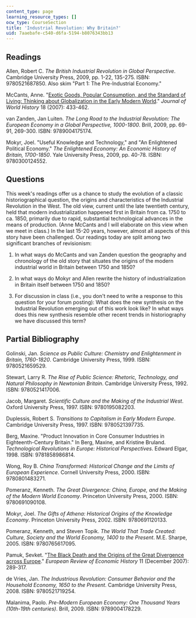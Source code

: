 ```yaml
---
content_type: page
learning_resource_types: []
ocw_type: CourseSection
title: 'Industrial Revolution: Why Britain?'
uid: 7aaebafe-c540-d6fa-5194-b8076343bb13
---
```


Readings
--------

Allen, Robert C. _The British Industrial Revolution in Global Perspective_. Cambridge University Press, 2009, pp. 1-22, 135-275. ISBN: 9780521687850. Also skim "Part 1: The Pre-Industrial Economy."

McCants, Anne. "[Exotic Goods, Popular Consumption, and the Standard of Living: Thinking about Globalization in the Early Modern World](http://dx.doi.org/10.1353/jwh.2008.0008)." _Journal of World History_ 18 (2007): 433-462.

van Zanden, Jan Luiten. _The Long Road to the Industrial Revolution: The European Economy in a Global Perspective, 1000-1800_. Brill, 2009, pp. 69-91, 269-300. ISBN: 9789004175174.

Mokyr, Joel. "Useful Knowledge and Technology," and "An Enlightened Political Economy." _The Enlightened Economy: An Economic History of Britain, 1700-1850_. Yale University Press, 2009, pp. 40-78. ISBN: 9780300124552.

Questions
---------

This week's readings offer us a chance to study the evolution of a classic historiographical question, the origins and characteristics of the Industrial Revolution in the West. The old view, current until the late twentieth century, held that modern industrialization happened first in Britain from ca. 1750 to ca. 1850, primarily due to rapid, substantial technological advances in the means of production. (Anne McCants and I will elaborate on this view when we meet in class.) In the last 15-20 years, however, almost all aspects of this story have been challenged. Our readings today are split among two significant branches of revisionism:

1.  In what ways do McCants and van Zanden question the geography and chronology of the old story that situates the origins of the modern industrial world in Britain between 1750 and 1850?
    
2.  In what ways do Mokyr and Allen rewrite the history of industrialization in Britain itself between 1750 and 1850?
    
3.  For discussion in class (i.e., you don't need to write a response to this question for your forum posting): What does the new synthesis on the Industrial Revolution emerging out of this work look like? In what ways does this new synthesis resemble other recent trends in historiography we have discussed this term?
    

Partial Bibliography
--------------------

Golinski, Jan. _Science as Public Culture: Chemistry and Enlightenment in Britain, 1760-1820_. Cambridge University Press, 1999. ISBN: 9780521659529.

Stewart, Larry R. _The Rise of Public Science: Rhetoric, Technology, and Natural Philosophy in Newtonian Britain_. Cambridge University Press, 1992. ISBN: 9780521417006.

Jacob, Margaret. _Scientific Culture and the Making of the Industrial West_. Oxford University Press, 1997. ISBN: 9780195082203.

Duplessis, Robert S. _Transitions to Capitalism in Early Modern Europe_. Cambridge University Press, 1997. ISBN: 9780521397735.

Berg, Maxine. "Product Innovation in Core Consumer Industries in Eighteenth-Century Britain." In Berg, Maxine, and Kristine Bruland. _Technological Revolutions in Europe: Historical Perspectives_. Edward Elgar, 1998. ISBN: 9781858986814.

Wong, Roy B. _China Transformed: Historical Change and the Limits of European Experience_. Cornell University Press, 2000. ISBN: 9780801483271.

Pomeranz, Kenneth. _The Great Divergence: China, Europe, and the Making of the Modern World Economy_. Princeton University Press, 2000. ISBN: 9780691090108.

Mokyr, Joel. _The Gifts of Athena: Historical Origins of the Knowledge Economy_. Princeton University Press, 2002. ISBN: 9780691120133.

Pomeranz, Kenneth, and Steven Topik. _The World That Trade Created: Culture, Society and the World Economy, 1400 to the Present_. M.E. Sharpe, 2005. ISBN: 9780765617095.

Pamuk, Sevket. "[The Black Death and the Origins of the Great Divergence across Europe](http://dx.doi.org/10.1017/S1361491607002031)." _European Review of Economic History_ 11 (December 2007): 289-317.

de Vries, Jan. _The Industrious Revolution: Consumer Behavior and the Household Economy, 1650 to the Present_. Cambridge University Press, 2008. ISBN: 9780521719254.

Malanima, Paolo. _Pre-Modern European Economy: One Thousand Years (10th-19th centuries)_. Brill, 2009. ISBN: 9789004178229.